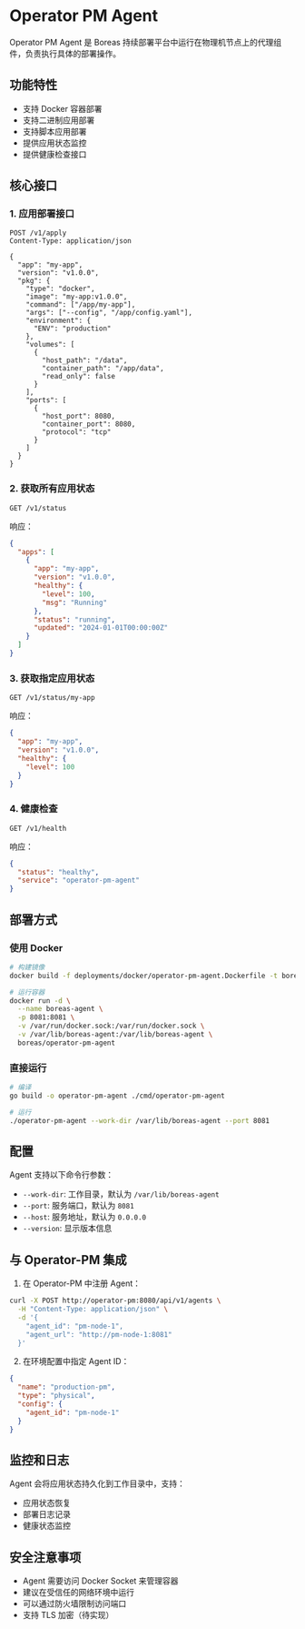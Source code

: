 # Operator PM Agent

Operator PM Agent 是 Boreas 持续部署平台中运行在物理机节点上的代理组件，负责执行具体的部署操作。

## 功能特性

- 支持 Docker 容器部署
- 支持二进制应用部署
- 支持脚本应用部署
- 提供应用状态监控
- 提供健康检查接口

## 核心接口

### 1. 应用部署接口

```http
POST /v1/apply
Content-Type: application/json

{
  "app": "my-app",
  "version": "v1.0.0",
  "pkg": {
    "type": "docker",
    "image": "my-app:v1.0.0",
    "command": ["/app/my-app"],
    "args": ["--config", "/app/config.yaml"],
    "environment": {
      "ENV": "production"
    },
    "volumes": [
      {
        "host_path": "/data",
        "container_path": "/app/data",
        "read_only": false
      }
    ],
    "ports": [
      {
        "host_port": 8080,
        "container_port": 8080,
        "protocol": "tcp"
      }
    ]
  }
}
```

### 2. 获取所有应用状态

```http
GET /v1/status
```

响应：
```json
{
  "apps": [
    {
      "app": "my-app",
      "version": "v1.0.0",
      "healthy": {
        "level": 100,
        "msg": "Running"
      },
      "status": "running",
      "updated": "2024-01-01T00:00:00Z"
    }
  ]
}
```

### 3. 获取指定应用状态

```http
GET /v1/status/my-app
```

响应：
```json
{
  "app": "my-app",
  "version": "v1.0.0",
  "healthy": {
    "level": 100
  }
}
```

### 4. 健康检查

```http
GET /v1/health
```

响应：
```json
{
  "status": "healthy",
  "service": "operator-pm-agent"
}
```

## 部署方式

### 使用 Docker

```bash
# 构建镜像
docker build -f deployments/docker/operator-pm-agent.Dockerfile -t boreas/operator-pm-agent .

# 运行容器
docker run -d \
  --name boreas-agent \
  -p 8081:8081 \
  -v /var/run/docker.sock:/var/run/docker.sock \
  -v /var/lib/boreas-agent:/var/lib/boreas-agent \
  boreas/operator-pm-agent
```

### 直接运行

```bash
# 编译
go build -o operator-pm-agent ./cmd/operator-pm-agent

# 运行
./operator-pm-agent --work-dir /var/lib/boreas-agent --port 8081
```

## 配置

Agent 支持以下命令行参数：

- `--work-dir`: 工作目录，默认为 `/var/lib/boreas-agent`
- `--port`: 服务端口，默认为 `8081`
- `--host`: 服务地址，默认为 `0.0.0.0`
- `--version`: 显示版本信息

## 与 Operator-PM 集成

1. 在 Operator-PM 中注册 Agent：

```bash
curl -X POST http://operator-pm:8080/api/v1/agents \
  -H "Content-Type: application/json" \
  -d '{
    "agent_id": "pm-node-1",
    "agent_url": "http://pm-node-1:8081"
  }'
```

2. 在环境配置中指定 Agent ID：

```json
{
  "name": "production-pm",
  "type": "physical",
  "config": {
    "agent_id": "pm-node-1"
  }
}
```

## 监控和日志

Agent 会将应用状态持久化到工作目录中，支持：

- 应用状态恢复
- 部署日志记录
- 健康状态监控

## 安全注意事项

- Agent 需要访问 Docker Socket 来管理容器
- 建议在受信任的网络环境中运行
- 可以通过防火墙限制访问端口
- 支持 TLS 加密（待实现）
